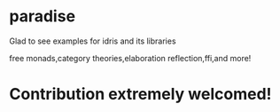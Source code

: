# paradise
Glad to see examples for idris and its libraries

free monads,category theories,elaboration reflection,ffi,and more!

# Contribution extremely welcomed!
